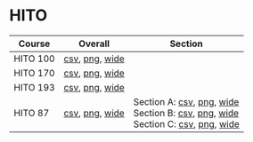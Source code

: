 # HITO

| Course | Overall | Section |
| ------ | ------- | ------- |
| HITO 100 | [csv](https://github.com/UCSD-Historical-Enrollment-Data/2024Spring/blob/main/overall/HITO%20100.csv), [png](https://raw.githubusercontent.com/UCSD-Historical-Enrollment-Data/2024Spring/main/plot_overall/HITO%20100.png), [wide](https://raw.githubusercontent.com/UCSD-Historical-Enrollment-Data/2024Spring/main/plot_overall_wide/HITO%20100.png) |  |
| HITO 170 | [csv](https://github.com/UCSD-Historical-Enrollment-Data/2024Spring/blob/main/overall/HITO%20170.csv), [png](https://raw.githubusercontent.com/UCSD-Historical-Enrollment-Data/2024Spring/main/plot_overall/HITO%20170.png), [wide](https://raw.githubusercontent.com/UCSD-Historical-Enrollment-Data/2024Spring/main/plot_overall_wide/HITO%20170.png) |  |
| HITO 193 | [csv](https://github.com/UCSD-Historical-Enrollment-Data/2024Spring/blob/main/overall/HITO%20193.csv), [png](https://raw.githubusercontent.com/UCSD-Historical-Enrollment-Data/2024Spring/main/plot_overall/HITO%20193.png), [wide](https://raw.githubusercontent.com/UCSD-Historical-Enrollment-Data/2024Spring/main/plot_overall_wide/HITO%20193.png) |  |
| HITO 87 | [csv](https://github.com/UCSD-Historical-Enrollment-Data/2024Spring/blob/main/overall/HITO%2087.csv), [png](https://raw.githubusercontent.com/UCSD-Historical-Enrollment-Data/2024Spring/main/plot_overall/HITO%2087.png), [wide](https://raw.githubusercontent.com/UCSD-Historical-Enrollment-Data/2024Spring/main/plot_overall_wide/HITO%2087.png) | Section A: [csv](https://github.com/UCSD-Historical-Enrollment-Data/2024Spring/blob/main/section/HITO%2087_A.csv), [png](https://raw.githubusercontent.com/UCSD-Historical-Enrollment-Data/2024Spring/main/plot_section/HITO%2087_A.png), [wide](https://raw.githubusercontent.com/UCSD-Historical-Enrollment-Data/2024Spring/main/plot_section_wide/HITO%2087_A.png)<br>Section B: [csv](https://github.com/UCSD-Historical-Enrollment-Data/2024Spring/blob/main/section/HITO%2087_B.csv), [png](https://raw.githubusercontent.com/UCSD-Historical-Enrollment-Data/2024Spring/main/plot_section/HITO%2087_B.png), [wide](https://raw.githubusercontent.com/UCSD-Historical-Enrollment-Data/2024Spring/main/plot_section_wide/HITO%2087_B.png)<br>Section C: [csv](https://github.com/UCSD-Historical-Enrollment-Data/2024Spring/blob/main/section/HITO%2087_C.csv), [png](https://raw.githubusercontent.com/UCSD-Historical-Enrollment-Data/2024Spring/main/plot_section/HITO%2087_C.png), [wide](https://raw.githubusercontent.com/UCSD-Historical-Enrollment-Data/2024Spring/main/plot_section_wide/HITO%2087_C.png) |

